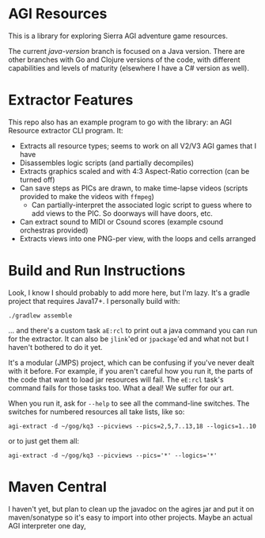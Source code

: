 # AGI Resources

This is a library for exploring Sierra AGI adventure game
resources.

The current *java-version* branch is focused on a Java version.  There are
other branches with Go and Clojure versions of the code, with
different capabilities and levels of maturity (elsewhere I have a C# version as well).

# Extractor Features

This repo also has an example program to go with the library: an AGI Resource extractor CLI program. It:

 - Extracts all resource types; seems to work on all V2/V3 AGI games that I have
 - Disassembles logic scripts (and partially decompiles)
 - Extracts graphics scaled and with 4:3 Aspect-Ratio correction (can be turned off)
 - Can save steps as PICs are drawn, to make time-lapse videos (scripts provided to make the videos with `ffmpeg`)
   - Can partially-interpret the associated logic script to guess where to add views to the PIC.  So doorways will have doors, etc.
 - Can extract sound to MIDI or Csound scores (example csound orchestras provided)
 - Extracts views into one PNG-per view, with the loops and cells arranged

# Build and Run Instructions

Look, I know I should probably to add more here, but I'm lazy.  It's a gradle project that requires Java17+.  I personally build with:

    ./gradlew assemble

... and there's a custom task `aE:rcl` to print out a java command you can run for the extractor.  It can also 
be `jlink`'ed or `jpackage`'ed and what not but I haven't bothered to do it yet.

It's a modular (JMPS) project, which can be confusing if you've never dealt with it before.  For example, if you
aren't careful how you run it, the parts of the code that want to load jar resources will fail.  The `eE:rcl` task's command fails for those tasks too.   What a deal!  We suffer for our art.

When you run it, ask for `--help` to see all the command-line switches.  The switches for numbered resources all take lists, like so:

    agi-extract -d ~/gog/kq3 --picviews --pics=2,5,7..13,18 --logics=1..10

or to just get them all:

    agi-extract -d ~/gog/kq3 --picviews --pics='*' --logics='*'


# Maven Central

I haven't yet, but plan to clean up the javadoc on the agires jar and put it on maven/sonatype so it's easy to import into other projects.  Maybe an actual
AGI interpreter one day,


